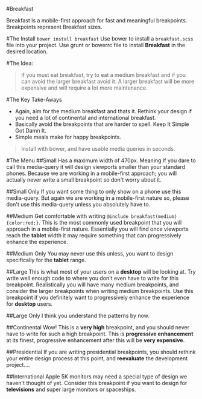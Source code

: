 #Breakfast

Breakfast is a mobile-first approach for fast and meaningful breakpoints.
Breakpoints represent Breakfast sizes.

#The Install
`bower install breakfast`
Use bower to install a `breakfast.scss` file into your project.  Use grunt or bowerrc file to install **Breakfast** in the desired location.

#The Idea:
> If you must eat breakfast, try to eat a medium breakfast and if you can avoid the larger breakfast avoid it.  A larger breakfast will be more expensive and will require a lot more maintenance.

#The Key Take-Aways
* Again, aim for the medium breakfast and thats it.  Rethink your design if you need a lot of continental and international breakfast.
* Basically avoid the breakpoints that are harder to spell. Keep It Simple Got Damn It.
* Simple meals make for happy breakpoints.

> Install with bower, and have usable media queries in seconds.

#The Menu
##Small
Has a maximum width of 470px.  Meaning If you dare to call this media-query it will design viewports smaller than your standard phones.
Because we are working in a mobile-first approach; you will actually never write a small breakpoint so don't worry about it.

##Small Only
If you want some thing to only show on a phone use this media-query.  But again we are working in a mobile-first nature so, please don't use this media-query unless you absolutely have to.

##Medium
Get comfortable with writing `@include breakfast(medium){color:red;}`.
This is the most commonly used breakpoint that you will approach in a mobile-first nature.  Essentially you will find once viewports reach the **tablet** width it may require something that can progressively enhance the experience.

##Medium Only
You may never use this unless, you want to design specifically for the **tablet** range.

##Large
This is what most of your users on a **desktop** will be looking at.  Try write well enough code to where you don't even have to write for this breakpoint.  Realistically you will have many medium breakpoints, and consider the larger breakpoints when writing medium breakpoints.
Use this breakpoint if you definitely want to progressively enhance the experience for **desktop** users.

##Large Only
I think you understand the patterns by now.

##Continental
Wow!  This is a **very high** breakpoint, and you should never have to write for such a high breakpoint.  This is **progressive enhancement** at its finest, progressive enhancement after this will be **very expensive**.

##Presidential
If you are writing presidential breakpoints, you should rethink your entire design process at this point, and **reevaluate** the development project....

##International
Apple 5K monitors may need a special type of design we haven't thought of yet.  Consider this breakpoint if you want to design for **televisions** and super large monitors or spaceships.